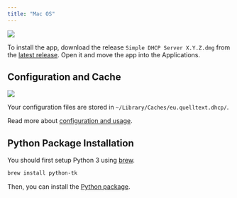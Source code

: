 ```yaml
---
title: "Mac OS"
---
```


![](/img/macos-install.png)

To install the app, download the release `Simple DHCP Server X.Y.Z.dmg` from the
[latest release][3]. Open it and move the app into the Applications.

## Configuration and Cache

![](/img/macos-files.png)

Your configuration files are stored in `~/Library/Caches/eu.quelltext.dhcp/`.

Read more about [configuration and usage][2].

## Python Package Installation

You should first setup Python 3 using [brew].

```sh
brew install python-tk
```

Then, you can install the [Python package][1].

[1]: ./source.md
[2]: ../usage
[3]: https://github.com/niccokunzmann/simple_dhcp_server/releases
[brew]: https://brew.sh

